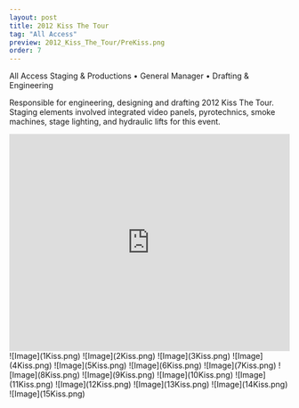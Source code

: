 ```yaml
---
layout: post
title: 2012 Kiss The Tour
tag: "All Access"
preview: 2012_Kiss_The_Tour/PreKiss.png
order: 7
---
```

All Access Staging & Productions • General Manager • Drafting & Engineering

Responsible for engineering, designing and drafting 2012 Kiss The Tour. Staging elements involved integrated video panels, pyrotechnics, smoke machines, stage lighting, and hydraulic lifts for this event.

<iframe frameborder="0" scrolling="no" height="390" width="100%" src="https://www.youtube.com/embed/iu4YyuVRpgI?list=RDxTanQb1KS_0?controls=0&showinfo=0" allow="autoplay; encrypted-media" allowfullscreen></iframe>
![Image](1Kiss.png)
![Image](2Kiss.png)
![Image](3Kiss.png)
![Image](4Kiss.png)
![Image](5Kiss.png)
![Image](6Kiss.png)
![Image](7Kiss.png)
![Image](8Kiss.png)
![Image](9Kiss.png)
![Image](10Kiss.png)
![Image](11Kiss.png)
![Image](12Kiss.png)
![Image](13Kiss.png)
![Image](14Kiss.png)
![Image](15Kiss.png)
